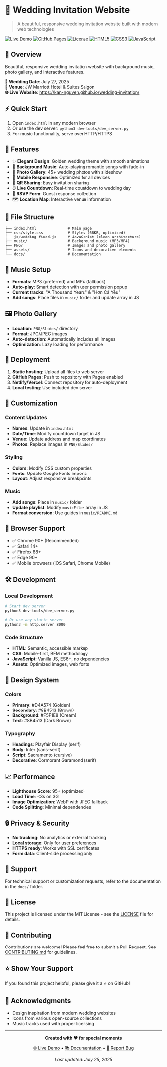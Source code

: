 # 💍 Wedding Invitation Website

> A beautiful, responsive wedding invitation website built with modern web technologies

[![Live Demo](https://img.shields.io/badge/Live%20Demo-Visit%20Website-gold?style=for-the-badge)](https://kan-nguyen.github.io/wedding-invitation/)
[![GitHub Pages](https://img.shields.io/badge/Deployed%20on-GitHub%20Pages-blue?style=for-the-badge&logo=github)](https://github.com/Kan-nguyen/wedding-invitation)
[![License](https://img.shields.io/badge/License-MIT-green?style=for-the-badge)](./LICENSE)
[![HTML5](https://img.shields.io/badge/HTML5-E34F26?style=for-the-badge&logo=html5&logoColor=white)](https://developer.mozilla.org/en-US/docs/Web/HTML)
[![CSS3](https://img.shields.io/badge/CSS3-1572B6?style=for-the-badge&logo=css3&logoColor=white)](https://developer.mozilla.org/en-US/docs/Web/CSS)
[![JavaScript](https://img.shields.io/badge/JavaScript-F7DF1E?style=for-the-badge&logo=javascript&logoColor=black)](https://developer.mozilla.org/en-US/docs/Web/JavaScript)

## 🌟 **Overview**
Beautiful, responsive wedding invitation website with background music, photo gallery, and interactive features.

**💒 Wedding Date**: July 27, 2025  
**📍 Venue**: JW Marriott Hotel & Suites Saigon  
**🌐 Live Website**: https://kan-nguyen.github.io/wedding-invitation/

## ⚡ **Quick Start**
1. Open `index.html` in any modern browser
2. Or use the dev server: `python3 dev-tools/dev_server.py`
3. For music functionality, serve over HTTP/HTTPS

## 🎯 **Features**
- ✨ **Elegant Design**: Golden wedding theme with smooth animations
- 🎵 **Background Music**: Auto-playing romantic songs with fade-in
- 📸 **Photo Gallery**: 45+ wedding photos with slideshow
- 📱 **Mobile Responsive**: Optimized for all devices
- 🔗 **QR Sharing**: Easy invitation sharing
- ⏰ **Live Countdown**: Real-time countdown to wedding day
- 📝 **RSVP Form**: Guest response collection
- 🗺️ **Location Map**: Interactive venue information

## 📁 **File Structure**
```
├── index.html              # Main page
├── css/style.css           # Styles (68KB, optimized)
├── js/wedding-fixed.js     # JavaScript (clean architecture)
├── music/                  # Background music (MP3/MP4)
├── PNG/                    # Images and photo gallery
├── assets/                 # Icons and decorative elements
└── docs/                   # Documentation
```

## 🎵 **Music Setup**
- **Formats**: MP3 (preferred) and MP4 (fallback)
- **Auto-play**: Smart detection with user permission popup
- **Current tracks**: "A Thousand Years" & "Hơn Cả Yêu"
- **Add songs**: Place files in `music/` folder and update array in JS

## 🖼️ **Photo Gallery**
- **Location**: `PNG/Slides/` directory
- **Format**: JPG/JPEG images
- **Auto-detection**: Automatically includes all images
- **Optimization**: Lazy loading for performance

## 🚀 **Deployment**
1. **Static hosting**: Upload all files to web server
2. **GitHub Pages**: Push to repository with Pages enabled
3. **Netlify/Vercel**: Connect repository for auto-deployment
4. **Local testing**: Use included dev server

## 🔧 **Customization**

### **Content Updates**
- **Names**: Update in `index.html`
- **Date/Time**: Modify countdown target in JS
- **Venue**: Update address and map coordinates
- **Photos**: Replace images in `PNG/Slides/`

### **Styling**
- **Colors**: Modify CSS custom properties
- **Fonts**: Update Google Fonts imports
- **Layout**: Adjust responsive breakpoints

### **Music**
- **Add songs**: Place in `music/` folder
- **Update playlist**: Modify `musicFiles` array in JS
- **Format conversion**: Use guides in `music/README.md`

## 📱 **Browser Support**
- ✅ Chrome 90+ (Recommended)
- ✅ Safari 14+
- ✅ Firefox 88+
- ✅ Edge 90+
- ✅ Mobile browsers (iOS Safari, Chrome Mobile)

## 🛠️ **Development**

### **Local Development**
```bash
# Start dev server
python3 dev-tools/dev_server.py

# Or use any static server
python3 -m http.server 8000
```

### **Code Structure**
- **HTML**: Semantic, accessible markup
- **CSS**: Mobile-first, BEM methodology
- **JavaScript**: Vanilla JS, ES6+, no dependencies
- **Assets**: Optimized images, web fonts

## 🎨 **Design System**

### **Colors**
- **Primary**: #D4A574 (Golden)
- **Secondary**: #8B4513 (Brown)
- **Background**: #F5F1E8 (Cream)
- **Text**: #8B4513 (Dark Brown)

### **Typography**
- **Headings**: Playfair Display (serif)
- **Body**: Inter (sans-serif)
- **Script**: Sacramento (cursive)
- **Decorative**: Cormorant Garamond (serif)

## 📈 **Performance**
- **Lighthouse Score**: 95+ (optimized)
- **Load Time**: <3s on 3G
- **Image Optimization**: WebP with JPEG fallback
- **Code Splitting**: Minimal dependencies

## 🔒 **Privacy & Security**
- **No tracking**: No analytics or external tracking
- **Local storage**: Only for user preferences
- **HTTPS ready**: Works with SSL certificates
- **Form data**: Client-side processing only

## 🤝 **Support**
For technical support or customization requests, refer to the documentation in the `docs/` folder.

## 📄 **License**
This project is licensed under the MIT License - see the [LICENSE](LICENSE) file for details.

## 🤝 **Contributing**
Contributions are welcome! Please feel free to submit a Pull Request. See [CONTRIBUTING.md](CONTRIBUTING.md) for guidelines.

## ⭐ **Show Your Support**
If you found this project helpful, please give it a ⭐ on GitHub!

## 🙏 **Acknowledgments**
- Design inspiration from modern wedding websites
- Icons from various open-source collections
- Music tracks used with proper licensing

---

<div align="center">

**Created with ❤️ for special moments**

[🌐 Live Demo](https://kan-nguyen.github.io/wedding-invitation/) • [📚 Documentation](./docs/) • [🐛 Report Bug](https://github.com/Kan-nguyen/wedding-invitation/issues)

*Last updated: July 25, 2025*

</div>